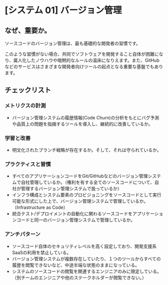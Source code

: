 
# [システム 01] バージョン管理 

## なぜ、重要か。
ソースコードのバージョン管理は、最も基礎的な開発者の習慣です。

このような習慣がない場合、共同でソフトウェアを開発すること自体が困難になり、属人化したノウハウや暗黙的なルールの温床になりえます。また、GitHubなどのサービスはさまざまな開発者向けツールの起点となる重要な基盤でもあります。

## チェックリスト 

### メトリクスの計測
+ バージョン管理システムの履歴情報(Code Churn)の分析をもとにバグ予測や品質上の問題を指摘するツールを導入し、継続的に改善しているか。

### 学習と改善
+ 明文化されたブランチ戦略が存在するか。そして、それは守られているか。

### プラクティスと習慣
+ すべてのアプリケーションコードをGit/GitHubなどのバージョン管理システムで自社管理しているか。（権利を有する全てのソースコードについて、自社が管理するバージョン管理システムで扱っているか）
+ インフラ構成とシステム要素のプロビジョニングをソースコードとして実行可能な形式にした上で、バージョン管理システムで管理しているか。（Infrastructure as Code）
+ 統合テスト/デプロイメントの自動化に関わるソースコードをアプリケーションコードと同一のバージョン管理システムで管理しているか。

### アンチパターン
+ ソースコード自体のセキュリティレベルを高く設定しており、開発支援系SaaSの利用を禁止している。
+ バージョン管理システムが複数存在していたり、１つのツールからすべての履歴を閲覧できないなど、中途半端な状態のままになっている。
+ システムのソースコードの閲覧を関連するエンジニアのみに限定している。（別チームのエンジニアや他のステークホルダーが閲覧できない。）
            
